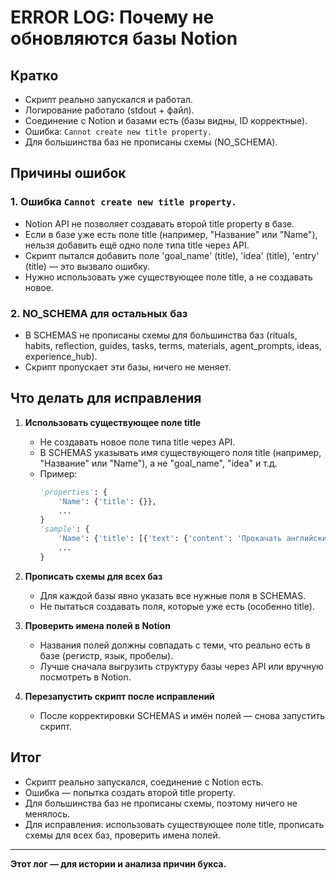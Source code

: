 # ERROR LOG: Почему не обновляются базы Notion

## Кратко
- Скрипт реально запускался и работал.
- Логирование работало (stdout + файл).
- Соединение с Notion и базами есть (базы видны, ID корректные).
- Ошибка: `Cannot create new title property.`
- Для большинства баз не прописаны схемы (NO_SCHEMA).

## Причины ошибок

### 1. Ошибка `Cannot create new title property.`
- Notion API не позволяет создавать второй title property в базе.
- Если в базе уже есть поле title (например, "Название" или "Name"), нельзя добавить ещё одно поле типа title через API.
- Скрипт пытался добавить поле 'goal_name' (title), 'idea' (title), 'entry' (title) — это вызвало ошибку.
- Нужно использовать уже существующее поле title, а не создавать новое.

### 2. NO_SCHEMA для остальных баз
- В SCHEMAS не прописаны схемы для большинства баз (rituals, habits, reflection, guides, tasks, terms, materials, agent_prompts, ideas, experience_hub).
- Скрипт пропускает эти базы, ничего не меняет.

## Что делать для исправления

1. **Использовать существующее поле title**
   - Не создавать новое поле типа title через API.
   - В SCHEMAS указывать имя существующего поля title (например, "Название" или "Name"), а не "goal_name", "idea" и т.д.
   - Пример:
     ```python
     'properties': {
         'Name': {'title': {}},
         ...
     }
     'sample': {
         'Name': {'title': [{'text': {'content': 'Прокачать английский до B2'}}]},
         ...
     }
     ```

2. **Прописать схемы для всех баз**
   - Для каждой базы явно указать все нужные поля в SCHEMAS.
   - Не пытаться создавать поля, которые уже есть (особенно title).

3. **Проверить имена полей в Notion**
   - Названия полей должны совпадать с теми, что реально есть в базе (регистр, язык, пробелы).
   - Лучше сначала выгрузить структуру базы через API или вручную посмотреть в Notion.

4. **Перезапустить скрипт после исправлений**
   - После корректировки SCHEMAS и имён полей — снова запустить скрипт.

## Итог
- Скрипт реально запускался, соединение с Notion есть.
- Ошибка — попытка создать второй title property.
- Для большинства баз не прописаны схемы, поэтому ничего не менялось.
- Для исправления: использовать существующее поле title, прописать схемы для всех баз, проверить имена полей.

---

**Этот лог — для истории и анализа причин букса.** 